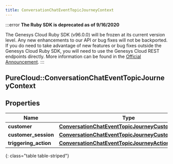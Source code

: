 ```yaml
---
title: ConversationChatEventTopicJourneyContext
---
```


:::error
**The Ruby SDK is deprecated as of 9/16/2020**

The Genesys Cloud Ruby SDK (v96.0.0) will be frozen at its current version level. Any new enhancements to our API or bug fixes will not be backported. If you do need to take advantage of new features or bug fixes outside the Genesys Cloud Ruby SDK, you will need to use the Genesys Cloud REST endpoints directly. More information can be found in the [Official Announcement](https://developer.mypurecloud.com/forum/t/announcement-genesys-cloud-ruby-sdk-end-of-life/8850).
:::


## PureCloud::ConversationChatEventTopicJourneyContext

## Properties

|Name | Type | Description | Notes|
|------------ | ------------- | ------------- | -------------|
| **customer** | [**ConversationChatEventTopicJourneyCustomer**](ConversationChatEventTopicJourneyCustomer.html) |  | [optional] |
| **customer_session** | [**ConversationChatEventTopicJourneyCustomerSession**](ConversationChatEventTopicJourneyCustomerSession.html) |  | [optional] |
| **triggering_action** | [**ConversationChatEventTopicJourneyAction**](ConversationChatEventTopicJourneyAction.html) |  | [optional] |
{: class="table table-striped"}



